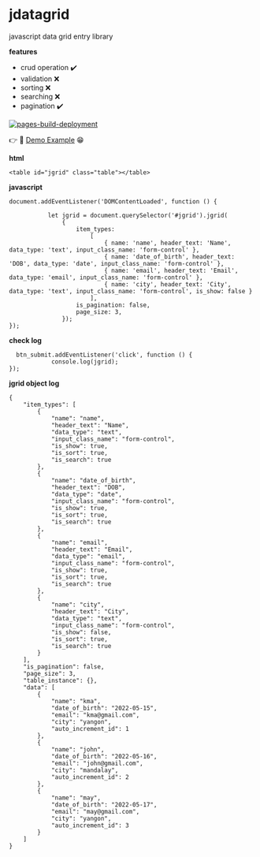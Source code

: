 # jdatagrid
javascript data grid entry library

**features**
 - crud operation :heavy_check_mark:
 - validation :x:
 - sorting :x:
 - searching :x:
 - pagination :heavy_check_mark:

[![pages-build-deployment](https://github.com/kyawmyoaung-dev/jdatagrid/actions/workflows/pages/pages-build-deployment/badge.svg?branch=main)](https://github.com/kyawmyoaung-dev/jdatagrid/actions/workflows/pages/pages-build-deployment)
 
:point_right: :link: [Demo Example](https://kyawmyoaung-dev.github.io/jdatagrid/publish) :grin:
 


**html**
```
<table id="jgrid" class="table"></table>
```
 **javascript**
 ```
document.addEventListener('DOMContentLoaded', function () {

            let jgrid = document.querySelector('#jgrid').jgrid(
                {
                    item_types:
                        [
                            { name: 'name', header_text: 'Name', data_type: 'text', input_class_name: 'form-control' },
                            { name: 'date_of_birth', header_text: 'DOB', data_type: 'date', input_class_name: 'form-control' },
                            { name: 'email', header_text: 'Email', data_type: 'email', input_class_name: 'form-control' },
                            { name: 'city', header_text: 'City', data_type: 'text', input_class_name: 'form-control', is_show: false }
                        ],
                    is_pagination: false,
                    page_size: 3,
                });
 });
 ```
 **check log**
```
  btn_submit.addEventListener('click', function () {
            console.log(jgrid);
});
```

 **jgrid object log**

```
{
    "item_types": [
        {
            "name": "name",
            "header_text": "Name",
            "data_type": "text",
            "input_class_name": "form-control",
            "is_show": true,
            "is_sort": true,
            "is_search": true
        },
        {
            "name": "date_of_birth",
            "header_text": "DOB",
            "data_type": "date",
            "input_class_name": "form-control",
            "is_show": true,
            "is_sort": true,
            "is_search": true
        },
        {
            "name": "email",
            "header_text": "Email",
            "data_type": "email",
            "input_class_name": "form-control",
            "is_show": true,
            "is_sort": true,
            "is_search": true
        },
        {
            "name": "city",
            "header_text": "City",
            "data_type": "text",
            "input_class_name": "form-control",
            "is_show": false,
            "is_sort": true,
            "is_search": true
        }
    ],
    "is_pagination": false,
    "page_size": 3,
    "table_instance": {},
    "data": [
        {
            "name": "kma",
            "date_of_birth": "2022-05-15",
            "email": "kma@gmail.com",
            "city": "yangon",
            "auto_increment_id": 1
        },
        {
            "name": "john",
            "date_of_birth": "2022-05-16",
            "email": "john@gmail.com",
            "city": "mandalay",
            "auto_increment_id": 2
        },
        {
            "name": "may",
            "date_of_birth": "2022-05-17",
            "email": "may@gmail.com",
            "city": "yangon",
            "auto_increment_id": 3
        }
    ]
}
```
